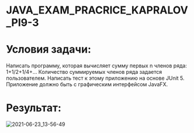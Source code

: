 # JAVA_EXAM_PRACRICE_KAPRALOV_PI9-3
# Условия задачи:

Написать программу, которая вычисляет сумму первых n членов ряда:
1+1/2+1/4+… Количество суммируемых членов ряда задается пользователем.
Написать тест к этому приложению на основе JUnit 5. Приложение должно
быть с графическим интерфейсом JavaFX.

# Результат:
![2021-06-23_13-56-49](https://user-images.githubusercontent.com/57488928/123087225-f7719e00-d42c-11eb-8cde-32f215205813.png)

